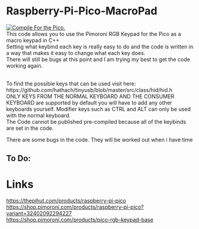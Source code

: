# Raspberry-Pi-Pico-MacroPad
[![Compile For the Pico.](https://github.com/joshuag1000/Raspberry-Pi-Pico-MacroPad/actions/workflows/main.yml/badge.svg)](https://github.com/joshuag1000/Raspberry-Pi-Pico-MacroPad/actions/workflows/main.yml)<br>
This code allows you to use the Pimoroni RGB Keypad for the Pico as a macro keypad in C++ <br>
Setting what keybind each key is really easy to do and the code is written in a way that makes it easy to change what each key does.<br>
There will still be bugs at this point and I am trying my best to get the code working again.<br>

<br>
To find the possible keys that can be used visit here: https://github.com/hathach/tinyusb/blob/master/src/class/hid/hid.h <br>
ONLY KEYS FROM THE NORMAL KEYBOARD AND THE CONSUMER KEYBOARD are supported by default you will have to add any other keyboards yourself. Modifier keys such as CTRL and ALT can only be used with the normal keyboard.<br>
The Code cannot be published pre-compiled because all of the keybinds are set in the code. <br>

There are some bugs in the code. They will be worked out when i have time

## To Do:


# Links
https://thepihut.com/products/raspberry-pi-pico <br>
https://shop.pimoroni.com/products/raspberry-pi-pico?variant=32402092294227 <br>
https://shop.pimoroni.com/products/pico-rgb-keypad-base <br>
